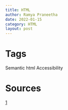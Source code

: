```yaml
---
title: HTML
author: Ramya Praneetha
date: 2022-01-15
category: HTML
layout: post
---
```

# Tags
Semantic html
Accessibility
 # Sources
 [1](https://www.youtube.com/watch?v=VIJxU2NYG-Y&list=PLlasXeu85E9cQ32gLCvAvr9vNaUccPVNP)